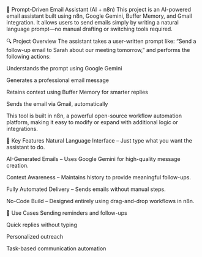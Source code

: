 📧 Prompt-Driven Email Assistant (AI + n8n)
This project is an AI-powered email assistant built using n8n, Google Gemini, Buffer Memory, and Gmail integration. It allows users to send emails simply by writing a natural language prompt—no manual drafting or switching tools required.

🔍 Project Overview
The assistant takes a user-written prompt like:
“Send a follow-up email to Sarah about our meeting tomorrow,”
and performs the following actions:

Understands the prompt using Google Gemini

Generates a professional email message

Retains context using Buffer Memory for smarter replies

Sends the email via Gmail, automatically

This tool is built in n8n, a powerful open-source workflow automation platform, making it easy to modify or expand with additional logic or integrations.

🚀 Key Features
Natural Language Interface – Just type what you want the assistant to do.

AI-Generated Emails – Uses Google Gemini for high-quality message creation.

Context Awareness – Maintains history to provide meaningful follow-ups.

Fully Automated Delivery – Sends emails without manual steps.

No-Code Build – Designed entirely using drag-and-drop workflows in n8n.

📌 Use Cases
Sending reminders and follow-ups

Quick replies without typing

Personalized outreach

Task-based communication automation
